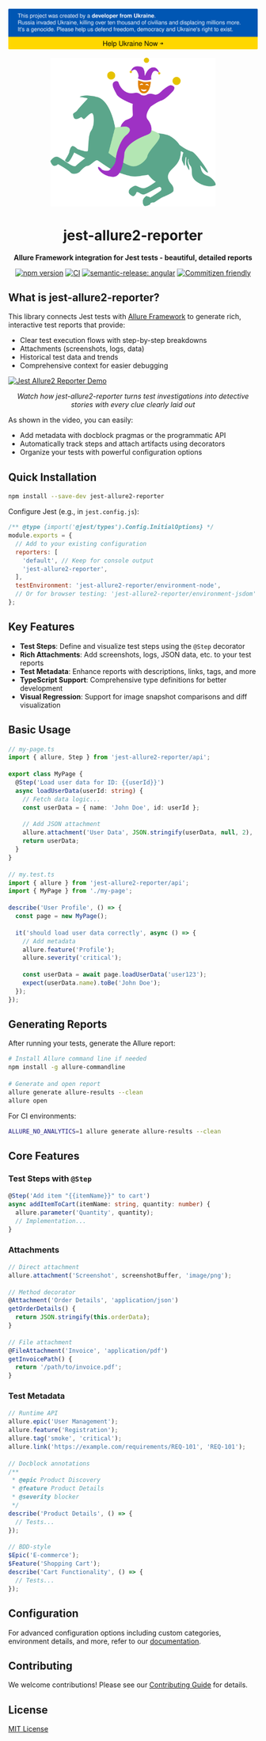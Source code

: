 [![Stand With Ukraine](https://raw.githubusercontent.com/vshymanskyy/StandWithUkraine/main/banner-direct-single.svg)](https://stand-with-ukraine.pp.ua)

<div align="center">

<img src="docs/img/logo-full.svg" height="300" alt="jest-allure2-reporter Logo" />

# jest-allure2-reporter

**Allure Framework integration for Jest tests - beautiful, detailed reports**

[![npm version](https://badge.fury.io/js/jest-allure2-reporter.svg)](https://badge.fury.io/js/jest-allure2-reporter)
[![CI](https://github.com/wix-incubator/jest-allure2-reporter/actions/workflows/ci.yml/badge.svg)](https://github.com/wix-incubator/jest-allure2-reporter/actions/workflows/ci.yml)
[![semantic-release: angular](https://img.shields.io/badge/semantic--release-angular-e10079?logo=semantic-release)](https://github.com/semantic-release/semantic-release)
[![Commitizen friendly](https://img.shields.io/badge/commitizen-friendly-brightgreen.svg)](http://commitizen.github.io/cz-cli/)

</div>

## What is jest-allure2-reporter?

This library connects Jest tests with [Allure Framework](https://allurereport.org/) to generate rich, interactive test reports that provide:

- Clear test execution flows with step-by-step breakdowns
- Attachments (screenshots, logs, data)
- Historical test data and trends
- Comprehensive context for easier debugging

[![Jest Allure2 Reporter Demo](https://github.com/user-attachments/assets/80b09093-9e5b-40a6-b9dc-ce4b75832e9d)](https://www.youtube.com/watch?v=RkLAB1nfAOY)

<p align="center"><i>Watch how jest-allure2-reporter turns test investigations into detective stories with every clue clearly laid out</i></p>

As shown in the video, you can easily:
- Add metadata with docblock pragmas or the programmatic API
- Automatically track steps and attach artifacts using decorators
- Organize your tests with powerful configuration options

## Quick Installation

```bash
npm install --save-dev jest-allure2-reporter
```

Configure Jest (e.g., in `jest.config.js`):

```javascript
/** @type {import('@jest/types').Config.InitialOptions} */
module.exports = {
  // Add to your existing configuration
  reporters: [
    'default', // Keep for console output
    'jest-allure2-reporter',
  ],
  testEnvironment: 'jest-allure2-reporter/environment-node',
  // Or for browser testing: 'jest-allure2-reporter/environment-jsdom'
};
```

## Key Features

- **Test Steps**: Define and visualize test steps using the `@Step` decorator
- **Rich Attachments**: Add screenshots, logs, JSON data, etc. to your test reports
- **Test Metadata**: Enhance reports with descriptions, links, tags, and more
- **TypeScript Support**: Comprehensive type definitions for better development
- **Visual Regression**: Support for image snapshot comparisons and diff visualization

## Basic Usage

```typescript
// my-page.ts
import { allure, Step } from 'jest-allure2-reporter/api';

export class MyPage {
  @Step('Load user data for ID: {{userId}}')
  async loadUserData(userId: string) {
    // Fetch data logic...
    const userData = { name: 'John Doe', id: userId };

    // Add JSON attachment
    allure.attachment('User Data', JSON.stringify(userData, null, 2), 'application/json');
    return userData;
  }
}

// my.test.ts
import { allure } from 'jest-allure2-reporter/api';
import { MyPage } from './my-page';

describe('User Profile', () => {
  const page = new MyPage();

  it('should load user data correctly', async () => {
    // Add metadata
    allure.feature('Profile');
    allure.severity('critical');

    const userData = await page.loadUserData('user123');
    expect(userData.name).toBe('John Doe');
  });
});
```

## Generating Reports

After running your tests, generate the Allure report:

```bash
# Install Allure command line if needed
npm install -g allure-commandline

# Generate and open report
allure generate allure-results --clean
allure open
```

For CI environments:
```bash
ALLURE_NO_ANALYTICS=1 allure generate allure-results --clean
```

## Core Features

### Test Steps with `@Step`

```typescript
@Step('Add item "{{itemName}}" to cart')
async addItemToCart(itemName: string, quantity: number) {
  allure.parameter('Quantity', quantity);
  // Implementation...
}
```

### Attachments

```typescript
// Direct attachment
allure.attachment('Screenshot', screenshotBuffer, 'image/png');

// Method decorator
@Attachment('Order Details', 'application/json')
getOrderDetails() {
  return JSON.stringify(this.orderData);
}

// File attachment
@FileAttachment('Invoice', 'application/pdf')
getInvoicePath() {
  return '/path/to/invoice.pdf';
}
```

### Test Metadata

```typescript
// Runtime API
allure.epic('User Management');
allure.feature('Registration');
allure.tag('smoke', 'critical');
allure.link('https://example.com/requirements/REQ-101', 'REQ-101');

// Docblock annotations
/**
 * @epic Product Discovery
 * @feature Product Details
 * @severity blocker
 */
describe('Product Details', () => {
  // Tests...
});

// BDD-style
$Epic('E-commerce');
$Feature('Shopping Cart');
describe('Cart Functionality', () => {
  // Tests...
});
```

## Configuration

For advanced configuration options including custom categories, environment details, and more, refer to our [documentation](https://wix-incubator.github.io/jest-allure2-reporter/).

## Contributing

We welcome contributions! Please see our [Contributing Guide](https://wix-incubator.github.io/jest-allure2-reporter/about/contributing) for details.

## License

[MIT License](LICENSE)
